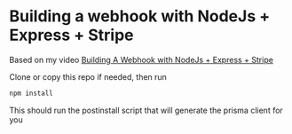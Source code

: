 # Building a webhook with NodeJs + Express + Stripe

Based on my video [Building A Webhook with NodeJs + Express + Stripe](https://youtu.be/3HMKxqwcUTA)

Clone or copy this repo if needed, then run
```bash
npm install
```
This should run the postinstall script that will generate the prisma client for you